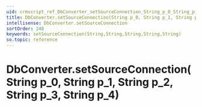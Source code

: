 ```yaml
---
uid: crmscript_ref_DbConverter_setSourceConnection_String_p_0_String_p_1_String_p_2_String_p_3_String_p_4
title: DbConverter.setSourceConnection(String p_0, String p_1, String p_2, String p_3, String p_4)
intellisense: DbConverter.setSourceConnection
sortOrder: 248
keywords: setSourceConnection(String,String,String,String,String)
so.topic: reference
---
```


# DbConverter.setSourceConnection(String p_0, String p_1, String p_2, String p_3, String p_4)

